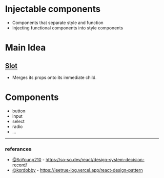 # Injectable components

 - Components that separate style and function
 - Injecting functional components into style components

# Main Idea
## [Slot](https://www.radix-ui.com/docs/primitives/utilities/slot)
- Merges its props onto its immediate child.

# Components
- button
- input
- select
- radio
- ...

---
### referances
- [@SoYoung210](https://github.com/SoYoung210) - https://so-so.dev/react/design-system-decision-record/
- [@kordobby](https://github.com/kordobby) - https://leetrue-log.vercel.app/react-design-pattern
